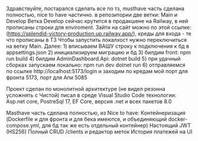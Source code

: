 Здравствуйте, постарался сделать все по тз, musthave часть сделана полностью, nice to have частично.
в репозитории две ветки: Main и Develop
Ветка Develop сейчас крутится в продакшене на Railway, в ней прописаны строки для enviroment.
Зайти на сайт можно по этой ссылке: (https://splendid-victory-production.up.railway.app/), креды для входа - те что прописаны в ТЗ
Чтобы запустить локалхост нужно переключиться на ветку Main.
Далее:   1) вписываем ВАШУ строку к подключения к бд в appsettings.json
         2) инициализируем миграцию и бд
         3) билдим front: npm run build
         4) билдим AdminDashboard.Api: dotnet build
         5) при удачный сборках запускаем локально: npm run dev
                                                    dotnet run
         6) отправляемся по ссылке http://localhost:5173/login  и заходим по кредам
            мой порт для фронта 5173, порт для Апи 5085
            
Проект сделан по монолитной архитектуре (не видел резонна усложнять с Чистой) писал в среде Visual Studio Code 
технологии: Asp.net core, PostreSql 17, EF Core, версия .net и всех пакетов 8.0

Masthave часть сделана полностью, из Nice to have: Контейнеризация (Dockerfile и для фронта и для бека имеются, и объединяющий docker-compose.yml, для бд так же есть отдельный контейнер)
                                                   Настоящий JWT (HS256)
                                                   Полный CRUD /clients и редактор меток
                                                   История платежей на UI
